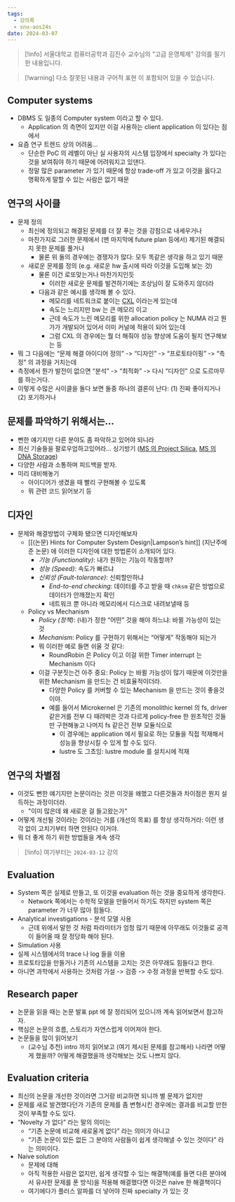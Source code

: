 ```yaml
---
tags:
  - 강의록
  - snu-aos24s
date: 2024-03-07
---
```

> [!info] 서울대학교 컴퓨터공학과 김진수 교수님의 "고급 운영체제" 강의를 필기한 내용입니다.

> [!warning] 다소 잘못된 내용과 구어적 표현 이 포함되어 있을 수 있습니다.

## Computer systems

- DBMS 도 일종의 Computer system 이라고 할 수 있다.
	- Application 의 측면이 있지만 이걸 사용하는 client application 이 있다는 점에서
- 요즘 연구 트렌드 상의 어려움…
	- 단순한 PoC 의 레벨이 아닌 실 사용자의 시스템 입장에서 specialty 가 있다는 것을 보여줘야 하기 때문에 어려워지고 있댄다.
	- 정말 많은 parameter 가 있기 때문에 항상 trade-off 가 있고 이것을 옳다고 명확하게 말할 수 있는 사람은 없기 때문

## 연구의 사이클

- 문제 정의
	- 최신에 정의되고 해결된 문제를 더 잘 푸는 것을 강점으로 내세우거나
	- 마찬가지로 그러한 문제에서 (맨 마지막에 future plan 등에서) 제기된 해결되지 못한 문제를 풀거나
		- 물론 위 둘의 경우에는 경쟁자가 많다: 모두 똑같은 생각을 하고 있기 때문
	- 새로운 문제를 정의 (e.g. 새로운 hw 출시에 따라 이것을 도입해 보는 것)
		- 물론 이건 로또맞는거나 마찬가지인듯
			- 이러한 새로운 문제를 발견하기에는 조상님이 잘 도와주지 않더라
		- 다음과 같은 예시를 생각해 볼 수 있다.
			- 메모리를 네트워크로 붙이는 [CXL](https://news.samsungsemiconductor.com/kr/ai-%EC%8B%9C%EB%8C%80%EB%A5%BC-%EC%9D%B4%EB%81%8C-%EC%B0%A8%EC%84%B8%EB%8C%80-d%EB%9E%A8-cxl-%EB%A9%94%EB%AA%A8%EB%A6%AC%EC%9D%98-%EB%AA%A8%EB%93%A0-%EA%B2%83/) 이라는게 있는데
			- 속도는 느리지만 bw 는 큰 메모리 이고
			- 근데 속도가 느린 메모리를 위한 allocation policy 는 NUMA 라고 뭔가가 개발되어 있어서 이미 커널에 적용이 되어 있는데
			- 그럼 CXL 의 경우에는 뭘 더 해줘야 성능 향상에 도움이 될지 연구해보는 등
- 뭐 그 다음에는 “문제 해결 아이디어 정의” -> “디자인” -> “프로토타이핑” -> “측정” 의 과정을 거치는데
- 측정에서 뭔가 발전이 없으면 “분석” -> “최적화” -> 다시 “디자인” 으로 도르마무를 하는거다.
- 이렇게 수많은 사이클을 돌다 보면 둘중 하나의 결론이 난다: (1) 진짜 좋아지거나 (2) 포기하거나

## 문제를 파악하기 위해서는…

- 뻔한 얘기지만 다른 분야도 좀 파악하고 있어야 되니라
- 최신 기술들을 팔로우업하고있어라… 싱기방기 ([MS 의 Project Silica](https://www.microsoft.com/en-us/research/project/project-silica/), [MS 의 DNA Storage](https://www.microsoft.com/en-us/research/project/dna-storage/))
- 다양한 사람과 소통하며 피드백을 받자.
- 미리 대비해놓기
	- 아이디어가 생겼을 때 빨리 구현해볼 수 있도록
	- 뭐 관련 코드 읽어보기 등

## 디자인

- 문제와 해결방법이 구체화 됐으면 디자인해보자
	- [[(논문) Hints for Computer System Design|Lampson’s hint]] (지난주에 준 논문) 에 이러한 디자인에 대한 방법론이 소개되어 있다.
		- *기능 (Functionality)*: 내가 원하는 기능이 작동할까?
		- *성능 (Speed)*: 속도가 빠르냐
		- *신뢰성 (Fault-tolerance)*: 신뢰할만하냐
			- *End-to-end checking*: 데이터를 주고 받을 때 `chksm` 같은 방법으로 데이터가 안깨졌는지 확인
			- 네트워크 뿐 아니라 메모리에서 디스크로 내려보낼때 등
	- Policy vs Mechanism
		- *Policy (정책)*: (내)가 정한 “어떤” 것을 해야 하느냐: 바뀔 가능성이 있는 것
		- *Mechanism*: Policy 를 구현하기 위해서는 “어떻게” 작동해야 되는가
		- 뭐 이러한 예로 들면 쉬울 것 같다:
			- RoundRobin 은 Policy 이고 이걸 위한 Timer interrupt 는 Mechanism 이다
		- 이걸 구분짓는건 아주 중요: Policy 는 바뀔 가능성이 많기 때문에 이것만을 위한 Mechanism 을 만드는 건 비효율적이더라.
			- 다양한 Policy 를 커버할 수 있는 Mechanism 을 만드는 것이 좋을것이야.
			- 예를 들어서 Microkernel 은 기존의 monolithic kernel 의 fs, driver 같은거를 전부 다 때려박은 것과 다르게 policy-free 한 원초적인 것들만 구현해놓고 나머지 fs 같은건 전부 모듈식으로
				- 이 경우에는 application 에서 필요로 하는 모듈을 직접 적재해서 성능을 향상시킬 수 있게 할 수도 있다.
				- lustre 도 그쵸잉: lustre module 를 설치시에 적재

## 연구의 차별점

- 이것도 뻔한 얘기지만 논문이라는 것은 이것을 왜했고 다른것들과 차이점은 뭔지 설득하는 과정이더라.
	- "이미 많은데 왜 새로운 걸 들고왔는가"
- 어떻게 개선될 것이라는 것이라는 거를 (개선의 목표) 를 항상 생각하거라: 이런 생각 없이 고치기부터 하면 안된다 이거야.
- 뭐 더 좋게 하기 위한 방법들을 계속 생각

> [!info] 여기부터는 `2024-03-12` 강의

## Evaluation

- System 쪽은 실제로 만들고, 또 이것을 evaluation 하는 것을 중요하게 생각한다.
	- Network 쪽에서는 수학적 모델을 만들어서 하기도 하지만 system 쪽은 parameter 가 너무 많아 힘들다.
- Analytical investigations - 분석 모델 사용
	- 근데 위에서 말한 것 처럼 파라미터가 엄청 많기 때문에 아무래도 이것들로 공격이 들어올 때 잘 정당화 해야 된다.
- Simulation 사용
- 실제 시스템에서의 trace 나 log 들을 이용
- 프로토타입을 만들거나 기존의 시스템을 고치는 것은 아무래도 힘들다고 한다.
- 아니면 과학에서 사용하는 것처럼 가설 -> 검증 -> 수정 과정을 반복할 수도 있다.

## Research paper

- 논문을 읽을 때는 논문 발표 ppt 에 잘 정리되어 있으니까 계속 읽어보면서 참고하자.
- 핵심은 논문의 흐름, 스토리가 자연스럽게 이어져야 한다.
- 논문들을 많이 읽어보기
	- (교수님 추천) intro 까지 읽어보고 (여기 제시된 문제를 참고해서) 나라면 어떻게 했을까? 어떻게 해결했을까 생각해보는 것도 나쁘지 않다.

## Evaluation criteria

- 최신의 논문을 개선한 것이라면 그거랑 비교하면 되니까 별 문제가 없지만
- 문제를 새로 발견했다던가 기존의 문제를 좀 변형시킨 경우에는 결과를 비교할 만한 것이 부족할 수도 있다.
- “Novelty 가 없다” 라는 말의 의미는
	- “기존 논문에 비교해 새로울게 없다” 라는 의미가 아니고
	- “기존 논문이 있든 없든 그 분야의 사람들이 쉽게 생각해낼 수 있는 것이다” 라는 의미이다.
- Naive solution
	- 문제에 대해
	- 아직 적용한 사람은 없지만, 쉽게 생각할 수 있는 해결책(예를 들면 다른 분야에서 유사한 문제를 푼 방식)을 적용해 해결했다면 이것은 naive 한 해결책이다
	- 여기에다가 플러스 알파를 더 넣어야 진짜 specialty 가 있는 것